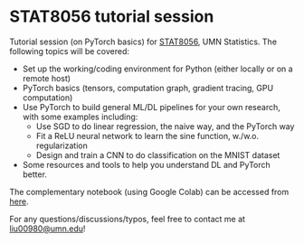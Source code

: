 # STAT8056 tutorial session

Tutorial session (on PyTorch basics) for [STAT8056](http://users.stat.umn.edu/~xshen/stat8056.htm), UMN Statistics. The following topics will be covered:
* Set up the working/coding environment for Python (either locally or on a remote host)
* PyTorch basics (tensors, computation graph, gradient tracing, GPU computation)
* Use PyTorch to build general ML/DL pipelines for your own research, with some examples including:
  * Use SGD to do linear regression, the naive way, and the PyTorch way
  * Fit a ReLU neural network to learn the sine function, w./w.o. regularization
  * Design and train a CNN to do classification on the MNIST dataset
* Some resources and tools to help you understand DL and PyTorch better.

The complementary notebook (using Google Colab) can be accessed from [here](https://colab.research.google.com/drive/1N2F-X4Q9-9Dr-zuUNMPUZQb8of3HMHc5?usp=sharing).

For any questions/discussions/typos, feel free to contact me at liu00980@umn.edu!
